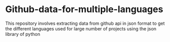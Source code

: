 # Github-data-for-multiple-languages
This repository involves extracting data from github api in json format to get the different languages used  for large number of projects using the json library of python
